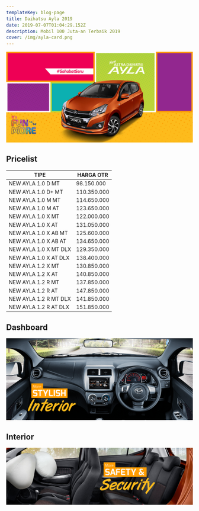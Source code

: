 ```yaml
---
templateKey: blog-page
title: Daihatsu Ayla 2019
date: 2019-07-07T01:04:29.152Z
description: Mobil 100 Juta-an Terbaik 2019
cover: /img/ayla-card.png
---
```

![Daihatsu Ayla 2019](/img/ayla-banner.jpg "Daihatsu Ayla 2019")

## Pricelist

| TIPE                  | HARGA OTR   |
| --------------------- | ----------- |
| NEW AYLA 1.0 D MT     | 98.150.000  |
| NEW AYLA 1.0 D+ MT    | 110.350.000 |
| NEW AYLA 1.0 M MT     | 114.650.000 |
| NEW AYLA 1.0 M AT     | 123.650.000 |
| NEW AYLA 1.0 X MT     | 122.000.000 |
| NEW AYLA 1.0 X AT     | 131.050.000 |
| NEW AYLA 1.0 X AB MT  | 125.600.000 |
| NEW AYLA 1.0 X AB AT  | 134.650.000 |
| NEW AYLA 1.0 X MT DLX | 129.350.000 |
| NEW AYLA 1.0 X AT DLX | 138.400.000 |
| NEW AYLA 1.2 X MT     | 130.850.000 |
| NEW AYLA 1.2 X AT     | 140.850.000 |
| NEW AYLA 1.2 R MT     | 137.850.000 |
| NEW AYLA 1.2 R AT     | 147.850.000 |
| NEW AYLA 1.2 R MT DLX | 141.850.000 |
| NEW AYLA 1.2 R AT DLX | 151.850.000 |

## Dashboard

![Dashboard Ayla](/img/ayla-dashboard.png "Dashboard Ayla")

## Interior

![Interior Ayla](/img/ayla-interior.jpg "Interior Ayla")
